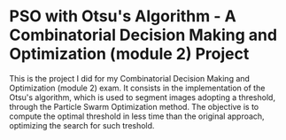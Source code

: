 # PSO with Otsu's Algorithm - A Combinatorial Decision Making and Optimization (module 2) Project

This is the project I did for my Combinatorial Decision Making and Optimization (module 2) exam. It consists in the implementation of the Otsu's algorithm, which is used to segment images adopting a threshold, through the Particle Swarm Optimization method. The objective is to compute the optimal threshold in less time than the original approach, optimizing the search for such treshold.
